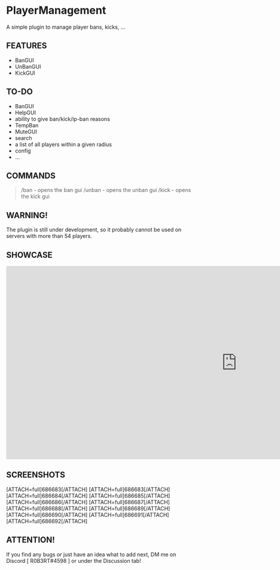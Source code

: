 # PlayerManagement
A simple plugin to manage player bans, kicks, ...

## FEATURES

- BanGUI
- UnBanGUI
- KickGUI

## TO-DO

- BanGUI
- HelpGUI
- ability to give ban/kick/ip-ban reasons
- TempBan
- MuteGUI
- search
- a list of all players within a given radius
- config
- ...

## COMMANDS

> /ban - opens the ban gui 
> /unban - opens the unban gui 
> /kick - opens the kick gui 

## WARNING!

The plugin is still under development, so it probably cannot be used on servers with more than 54 players.

## SHOWCASE

<iframe width="1231" height="517" src="https://www.youtube.com/embed/j2V4qilExNU" title="YouTube video player" frameborder="0" allow="accelerometer; autoplay; clipboard-write; encrypted-media; gyroscope; picture-in-picture" allowfullscreen></iframe>

## SCREENSHOTS

[ATTACH=full]686683[/ATTACH] [ATTACH=full]686683[/ATTACH] [ATTACH=full]686684[/ATTACH] [ATTACH=full]686685[/ATTACH] [ATTACH=full]686686[/ATTACH] [ATTACH=full]686687[/ATTACH] [ATTACH=full]686688[/ATTACH] [ATTACH=full]686689[/ATTACH] [ATTACH=full]686690[/ATTACH] [ATTACH=full]686691[/ATTACH] [ATTACH=full]686692[/ATTACH]

## ATTENTION!

If you find any bugs or just have an idea what to add next, DM me on Discord [ R0B3RT#4598 ] or under the Discussion tab!
